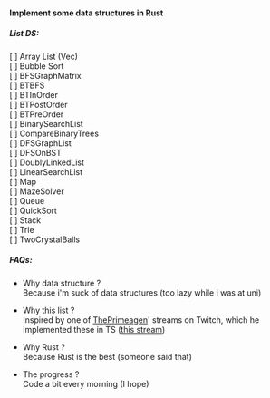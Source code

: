 #### Implement some data structures in Rust

##### List DS:
[  ] Array List (Vec)  
[  ] Bubble Sort  
[  ] BFSGraphMatrix  
[  ] BTBFS  
[  ] BTInOrder  
[  ] BTPostOrder  
[  ] BTPreOrder  
[  ] BinarySearchList  
[  ] CompareBinaryTrees  
[  ] DFSGraphList  
[  ] DFSOnBST  
[  ] DoublyLinkedList  
[  ] LinearSearchList  
[  ] Map  
[  ] MazeSolver  
[  ] Queue  
[  ] QuickSort  
[  ] Stack  
[  ] Trie  
[  ] TwoCrystalBalls  


##### FAQs:
- Why data structure ?  
Because i'm suck of data structures (too lazy while i was at uni)

- Why this list ?  
Inspired by one of [ThePrimeagen](https://github.com/ThePrimeagen)' streams on Twitch, which he implemented these in TS ([this stream](https://www.twitch.tv/videos/1546395342?filter=archives&sort=time))

- Why Rust ?  
Because Rust is the best (someone said that)

- The progress ?  
Code a bit every morning (I hope)
